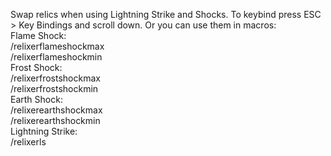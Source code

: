 Swap relics when using Lightning Strike and Shocks. To keybind press ESC > Key Bindings and scroll down. Or you can use them in macros:<br/>
Flame Shock:<br/>
/relixerflameshockmax<br/>
/relixerflameshockmin<br/>
Frost Shock:<br/>
/relixerfrostshockmax<br/>
/relixerfrostshockmin<br/>
Earth Shock:<br/>
/relixerearthshockmax<br/>
/relixerearthshockmin<br/>
Lightning Strike:<br/>
/relixerls<br/>
